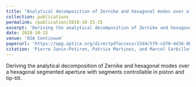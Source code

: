 ```yaml
---
title: "Analytical decomposition of Zernike and hexagonal modes over a hexagonal segmented optical aperture"
collection: publications
permalink: /publication/2018-10-15-15
excerpt: 'Deriving the analytical decomposition of Zernike and hexagonal modes over a hexagonal segmented aperture with segments controllable in piston and tip-tilt.'
date: 2018-10-15
venue: 'OSA Continuum'
paperurl: 'https://opg.optica.org/directpdfaccess/15d4c579-cd70-4d36-8b1a6d49aa030b9c_399079/osac-1-2-715.pdf'
citation: 'Pierre Janin-Potiron, Patrice Martinez, and Marcel Carbillet, &quot;Analytical decomposition of Zernike and hexagonal modes over a hexagonal segmented optical aperture,&quot; OSA Continuum 1, 715-726 (2018) '
---
```

Deriving the analytical decomposition of Zernike and hexagonal modes over a hexagonal segmented aperture with segments controllable in piston and tip-tilt.

